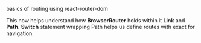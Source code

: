 basics of routing using react-router-dom

This now helps understand how
**BrowserRouter** holds within it **Link** and **Path**.
 **Switch** statement wrapping Path helps us define routes with exact for navigation.
